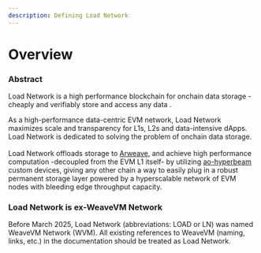 ```yaml
---
description: Defining Load Network
---
```


# Overview

### Abstract

Load Network is a high performance blockchain for onchain data storage - cheaply and verifiably store and access any data .

As a high-performance data-centric EVM network, Load Network maximizes scale and transparency for L1s, L2s and data-intensive dApps. Load Network is dedicated to solving the problem of onchain data storage.\
\
Load Network offloads storage to [Arweave](https://arweave.org/), and achieve high performance computation -decoupled from the EVM L1 itself- by utilizing [ao-hyperbeam](../load-hyperbeam/about-load-hyperbeam.md) custom devices, giving any other chain a way to easily plug in a robust permanent storage layer powered by a hyperscalable network of EVM nodes with bleeding edge throughput capacity.&#x20;

### Load Network is ex-WeaveVM Network

Before March 2025, Load Network (abbreviations: LOAD or LN) was named WeaveVM Network (WVM). All existing references to WeaveVM (naming, links, etc.) in the documentation should be treated as Load Network.
